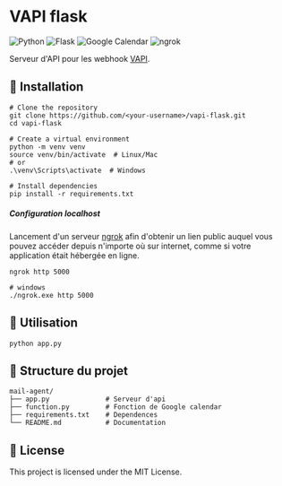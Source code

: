 # VAPI flask
![Python](https://img.shields.io/badge/Python-3670A0?style=flat&logo=python&logoColor=white) ![Flask](https://img.shields.io/badge/Flask-000000?style=flat&logo=flask&logoColor=white) ![Google Calendar](https://img.shields.io/badge/Google_Calendar-4285F4?style=flat&logo=googlecalendar&logoColor=white) ![ngrok](https://img.shields.io/badge/ngrok-1F1E37?style=flat&logo=ngrok&logoColor=white)

Serveur d'API pour les webhook [VAPI](https://vapi.ai/).

## 🔧 Installation

```shell
# Clone the repository
git clone https://github.com/<your-username>/vapi-flask.git
cd vapi-flask

# Create a virtual environment
python -m venv venv
source venv/bin/activate  # Linux/Mac
# or
.\venv\Scripts\activate  # Windows

# Install dependencies
pip install -r requirements.txt
```

##### Configuration localhost

Lancement d'un serveur [ngrok](https://ngrok.com/) afin d'obtenir un lien public auquel vous pouvez accéder depuis n'importe où sur internet, comme si votre application était hébergée en ligne.
```shell
ngrok http 5000

# windows
./ngrok.exe http 5000
```

## 🚀 Utilisation

```shell
python app.py
```

## 📁 Structure du projet

```
mail-agent/
├── app.py              # Serveur d'api 
├── function.py         # Fonction de Google calendar 
├── requirements.txt    # Dependences
└── README.md           # Documentation
```

## 📝 License

This project is licensed under the MIT License.